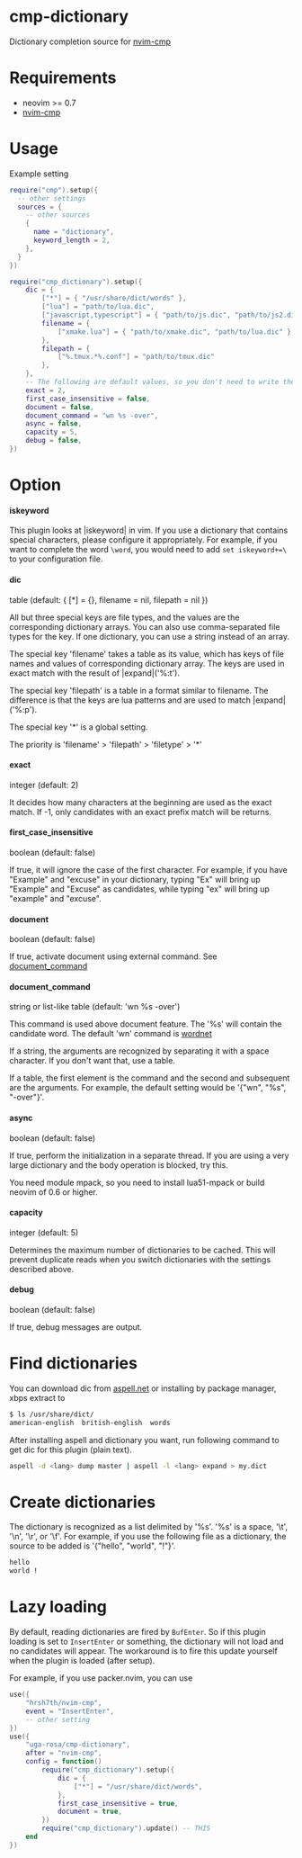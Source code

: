 # cmp-dictionary

Dictionary completion source for [nvim-cmp](https://github.com/hrsh7th/nvim-cmp)

# Requirements

- neovim >= 0.7
- [nvim-cmp](https://github.com/hrsh7th/nvim-cmp)

# Usage

Example setting

```lua
require("cmp").setup({
  -- other settings
  sources = {
    -- other sources
    {
      name = "dictionary",
      keyword_length = 2,
    },
  }
})

require("cmp_dictionary").setup({
    dic = {
        ["*"] = { "/usr/share/dict/words" },
        ["lua"] = "path/to/lua.dic",
        ["javascript,typescript"] = { "path/to/js.dic", "path/to/js2.dic" },
        filename = {
            ["xmake.lua"] = { "path/to/xmake.dic", "path/to/lua.dic" },
        },
        filepath = {
            ["%.tmux.*%.conf"] = "path/to/tmux.dic"
        },
    },
    -- The following are default values, so you don't need to write them if you don't want to change them
    exact = 2,
    first_case_insensitive = false,
    document = false,
    document_command = "wn %s -over",
    async = false, 
    capacity = 5,
    debug = false,
})
```

# Option

#### iskeyword

This plugin looks at |iskeyword| in vim. If you use a dictionary that contains special characters, please configure it appropriately.
For example, if you want to complete the word `\word`, you would need to add `set iskeyword+=\` to your configuration file.

#### dic

table (default: { [*] = {}, filename = nil, filepath = nil })

All but three special keys are file types, and the values are the corresponding dictionary arrays.
You can also use comma-separated file types for the key.
If one dictionary, you can use a string instead of an array.

The special key 'filename' takes a table as its value, which has keys of file names and values of corresponding dictionary array.
The keys are used in exact match with the result of |expand|('%:t').

The special key 'filepath' is a table in a format similar to filename.
The difference is that the keys are lua patterns and are used to match |expand|('%:p').

The special key '*' is a global setting.

The priority is 'filename' > 'filepath' > 'filetype' > '*'

#### exact

integer (default: 2)

It decides how many characters at the beginning are used as the exact match.
If -1, only candidates with an exact prefix match will be returns.  

#### first_case_insensitive

boolean (default: false)

If true, it will ignore the case of the first character.
For example, if you have "Example" and "excuse" in your dictionary, typing "Ex" will bring up "Example" and "Excuse" as candidates,
while typing "ex" will bring up "example" and "excuse".

#### document

boolean (default: false)

If true, activate document using external command. See [document_command](#document_command)

#### document_command

string or list-like table (default: 'wn %s -over')

This command is used above document feature.
The '%s' will contain the candidate word.
The default 'wn' command is [wordnet](https://wordnet.princeton.edu/)

If a string, the arguments are recognized by separating it with a space character.
If you don't want that, use a table.

If a table, the first element is the command and the second and subsequent are the arguments.
For example, the default setting would be '{"wn", "%s", "-over"}'.

#### async

boolean (default: false)

If true, perform the initialization in a separate thread.
If you are using a very large dictionary and the body operation is blocked, try this.

You need module mpack, so you need to install lua51-mpack or build neovim of 0.6 or higher.

#### capacity

integer (default: 5)

Determines the maximum number of dictionaries to be cached.
This will prevent duplicate reads when you switch dictionaries with the settings described above.

#### debug

boolean (default: false)

If true, debug messages are output.

# Find dictionaries

You can download dic from [aspell.net](https://ftp.gnu.org/gnu/aspell/dict/0index.html) or installing by package manager, xbps extract to

```bash
$ ls /usr/share/dict/
american-english  british-english  words
```

After installing aspell and dictionary you want, run following command to get dic for this plugin (plain text).

```bash
aspell -d <lang> dump master | aspell -l <lang> expand > my.dict
```

# Create dictionaries

The dictionary is recognized as a list delimited by '%s'. '%s' is a space, '\t', '\n', '\r', or '\f'.
For example, if you use the following file as a dictionary, the source to be added is '{"hello", "world", "!"}'.

```txt
hello
world !
```

# Lazy loading

By default, reading dictionaries are fired by `BufEnter`.
So if this plugin loading is set to `InsertEnter` or something, the dictionary will not load and no candidates will appear.
The workaround is to fire this update yourself when the plugin is loaded (after setup).

For example, if you use packer.nvim, you can use

```lua
use({
    "hrsh7th/nvim-cmp",
    event = "InsertEnter",
    -- other setting
})
use({
    "uga-rosa/cmp-dictionary",
    after = "nvim-cmp",
    config = function()
        require("cmp_dictionary").setup({
            dic = {
                ["*"] = "/usr/share/dict/words",
            },
            first_case_insensitive = true,
            document = true,
        })
        require("cmp_dictionary").update() -- THIS
    end
})
```
